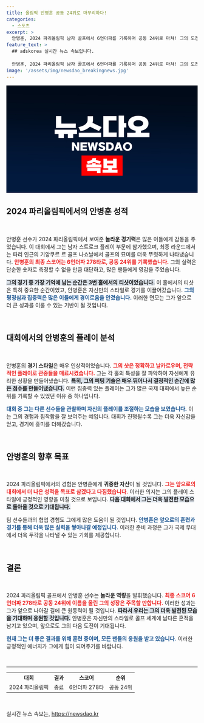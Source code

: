 ```yaml
---
title: 올림픽 안병훈 공동 24위로 마무리하다!
categories:
  - 스포츠
excerpt: >
  안병훈, 2024 파리올림픽 남자 골프에서 6언더파를 기록하며 공동 24위로 마쳐! 그의 도전과 열정이 남긴 여운은 어떨까? 기대 이상의 성과를 확인해보세요!
feature_text: >
  ## adskorea 실시간 뉴스 속보입니다.

  안병훈, 2024 파리올림픽 남자 골프에서 6언더파를 기록하며 공동 24위로 마쳐! 그의 도전과 열정이 남긴 여운은 어떨까? 기대 이상의 성과를 확인해보세요!
image: '/assets/img/newsdao_breakingnews.jpg'
---
```


<p><img src="/assets/img/newsdao_breakingnews.jpg" alt="adskorea 속보" /></p>

<h2 data-ke-size="size26">2024 파리올림픽에서의 안병훈 성적</h2>

<p data-ke-size="size16">&nbsp;</p>

<p>안병훈 선수가 2024 파리올림픽에서 보여준 <strong>놀라운 경기력</strong>은 많은 이들에게 감동을 주었습니다. 이 대회에서 그는 남자 스트로크 플레이 부문에 참가했으며, 최종 라운드에서는 파리 인근의 기앙쿠르 르 골프 나쇼날에서 골프의 묘미를 더욱 뚜렷하게 나타냈습니다. <b><span style="color: #ee2323;">안병훈의 최종 스코어는 6언더파 278타로, 공동 24위를 기록했습니다.</span></b> 그의 실력은 단순한 숫자로 측정할 수 없을 만큼 대단하고, 많은 팬들에게 영감을 주었습니다.</p>

<p><b><span style="background-color: #21538527;">그의 경기 중 가장 기억에 남는 순간은 3번 홀에서의 티샷이었습니다.</span></b> 이 홀에서의 티샷은 특히 중요한 순간이었고, 안병훈은 자신만의 스타일로 경기를 이끌어갔습니다. <b><span style="color: #1a5490;">그의 평정심과 집중력은 많은 이들에게 경이로움을 안겼습니다.</span></b> 이러한 면모는 그가 앞으로 더 큰 성과를 이룰 수 있는 기반이 될 것입니다.</p>

<p data-ke-size="size16">&nbsp;</p>

<h2 data-ke-size="size26">대회에서의 안병훈의 플레이 분석</h2>

<p data-ke-size="size16">&nbsp;</p>

<p>안병훈의 <strong>경기 스타일</strong>은 매우 인상적이었습니다. <b><span style="color: #ee2323;">그의 샷은 정확하고 날카로우며, 전략적인 플레이로 관중들을 매료시켰습니다.</span></b> 그는 각 홀의 특성을 잘 파악하여 자신에게 유리한 상황을 만들어냈습니다. <b><span style="background-color: #21538527;">특히, 그의 퍼팅 기술은 매우 뛰어나서 결정적인 순간에 많은 점수를 만들어냈습니다.</span></b> 이런 집중력 있는 플레이는 그가 많은 국제 대회에서 높은 순위를 기록할 수 있었던 이유 중 하나입니다.</p>

<p><b><span style="color: #1a5490;">대회 중 그는 다른 선수들을 관찰하며 자신의 플레이를 조절하는 모습을 보였습니다.</span></b> 이는 그의 경험과 침착함을 잘 보여주는 예입니다. 대회가 진행될수록 그는 더욱 자신감을 얻고, 경기에 흥미를 더해갔습니다.</p>

<p data-ke-size="size16">&nbsp;</p>

<h2 data-ke-size="size26">안병훈의 향후 목표</h2>

<p data-ke-size="size16">&nbsp;</p>

<p>2024 파리올림픽에서의 경험은 안병훈에게 <strong>귀중한 자산</strong>이 될 것입니다. <b><span style="color: #ee2323;">그는 앞으로의 대회에서 더 나은 성적을 목표로 삼겠다고 다짐했습니다.</span></b> 이러한 의지는 그의 플레이 스타일에 긍정적인 영향을 미칠 것으로 보입니다. <b><span style="background-color: #21538527;">다음 대회에서 그는 더욱 발전한 모습으로 돌아올 것으로 기대됩니다.</span></b> </p>

<p>팀 선수들과의 협업 경험도 그에게 많은 도움이 될 것입니다. <b><span style="color: #1a5490;">안병훈은 앞으로의 훈련과 경기를 통해 더욱 많은 실력을 쌓아나갈 예정입니다.</span></b> 이러한 준비 과정은 그가 국제 무대에서 더욱 두각을 나타낼 수 있는 기회를 제공합니다.</p>

<p data-ke-size="size16">&nbsp;</p>

<h2 data-ke-size="size26">결론</h2>

<p data-ke-size="size16">&nbsp;</p>

<p>2024 파리올림픽 골프에서 안병훈 선수는 <strong>놀라운 역량</strong>을 발휘했습니다. <b><span style="color: #ee2323;">최종 스코어 6언더파 278타로 공동 24위에 이름을 올린 그의 성장은 주목할 만합니다.</span></b> 이러한 성과는 그가 앞으로 나아갈 길에 큰 원동력이 될 것입니다. <b><span style="background-color: #21538527;">따라서 우리는 그의 더욱 발전된 모습을 기대하며 응원할 것입니다.</span></b> 안병훈은 자신만의 스타일로 골프 세계에 남다른 흔적을 남기고 있으며, 앞으로도 그의 다음 도전이 기대됩니다.</p>

<p><b><span style="color: #1a5490;">현재 그는 더 좋은 결과를 위해 훈련 중이며, 모든 팬들의 응원을 받고 있습니다.</span></b> 이러한 긍정적인 에너지가 그에게 힘이 되어주기를 바랍니다.</p>

<p data-ke-size="size16">&nbsp;</p>

<hr />

<table style="width: 100%;">
    <tbody>
        <tr>
            <td style="text-align: center; height: 17px;"><b>대회</b></td>
            <td style="text-align: center; height: 17px;"><b>결과</b></td>
            <td style="text-align: center; height: 17px;"><b>스코어</b></td>
            <td style="text-align: center; height: 17px;"><b>순위</b></td>
        </tr>
        <tr>
            <td style="text-align: center; height: 17px;">2024 파리올림픽</td>
            <td style="text-align: center; height: 17px;">종료</td>
            <td style="text-align: center; height: 17px;">6언더파 278타</td>
            <td style="text-align: center; height: 17px;">공동 24위</td>
        </tr>
    </tbody>
</table>

<p data-ke-size="size16">&nbsp;</p>
실시간 뉴스 속보는, <a href="https://newsdao.kr" rel="dofollow">https://newsdao.kr</a>


